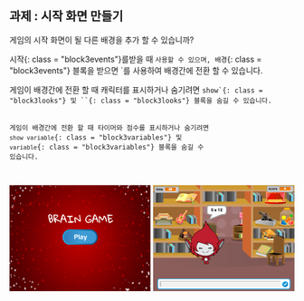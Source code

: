 ## 과제 : 시작 화면 만들기

게임의 시작 화면이 될 다른 배경을 추가 할 수 있습니까?

시작</code>{: class = "block3events"}를받을 때 `사용할 수 있으며, 배경`{: class = "block3events"} 블록을 받으면 `를 사용하여 배경간에 전환 할 수 있습니다.</p>

<p>게임이 배경간에 전환 할 때 캐릭터를 표시하거나 숨기려면 <code>show`{: class = "block3looks"} 및 ``{: class = "block3looks"} 블록을 숨길 수 있습니다.

게임이 배경간에 전환 할 때 타이머와 점수를 표시하거나 숨기려면 `show variable`{: class = "block3variables"} 및 `variable`{: class = "block3variables"} 블록을 숨길 수 있습니다.

![시작 화면](images/brain-startscreen.png)